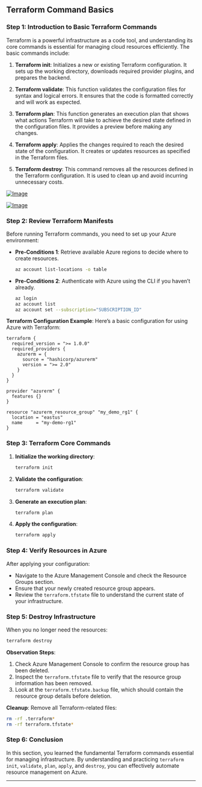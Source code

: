 
## Terraform Command Basics

### Step 1: Introduction to Basic Terraform Commands
Terraform is a powerful infrastructure as a code tool, and understanding its core commands is essential for managing cloud resources efficiently. The basic commands include:

1. **Terraform init**: Initializes a new or existing Terraform configuration. It sets up the working directory, downloads required provider plugins, and prepares the backend.
   
2. **Terraform validate**: This function validates the configuration files for syntax and logical errors. It ensures that the code is formatted correctly and will work as expected.

3. **Terraform plan**: This function generates an execution plan that shows what actions Terraform will take to achieve the desired state defined in the configuration files. It provides a preview before making any changes.

4. **Terraform apply**: Applies the changes required to reach the desired state of the configuration. It creates or updates resources as specified in the Terraform files.

5. **Terraform destroy**: This command removes all the resources defined in the Terraform configuration. It is used to clean up and avoid incurring unnecessary costs.

[![Image](https://stacksimplify.com/course-images/azure-terraform-workflow-1.png "HashiCorp Certified: Terraform Associate on Azure")](https://stacksimplify.com/course-images/azure-terraform-workflow-1.png)

[![Image](https://stacksimplify.com/course-images/azure-terraform-workflow-2.png "HashiCorp Certified: Terraform Associate on Azure")](https://stacksimplify.com/course-images/azure-terraform-workflow-2.png)

### Step 2: Review Terraform Manifests
Before running Terraform commands, you need to set up your Azure environment:

- **Pre-Conditions 1**: Retrieve available Azure regions to decide where to create resources.
   ```bash
   az account list-locations -o table
   ```

- **Pre-Conditions 2**: Authenticate with Azure using the CLI if you haven’t already.
   ```bash
   az login
   az account list
   az account set --subscription="SUBSCRIPTION_ID"
   ```

**Terraform Configuration Example**:
Here’s a basic configuration for using Azure with Terraform:
```hcl
terraform {
  required_version = ">= 1.0.0"
  required_providers {
    azurerm = {
      source = "hashicorp/azurerm"
      version = ">= 2.0" 
    }    
  }
}

provider "azurerm" {
  features {}
}

resource "azurerm_resource_group" "my_demo_rg1" {
  location = "eastus"
  name     = "my-demo-rg1"  
}
```

### Step 3: Terraform Core Commands
1. **Initialize the working directory**:
   ```bash
   terraform init
   ```

2. **Validate the configuration**:
   ```bash
   terraform validate
   ```

3. **Generate an execution plan**:
   ```bash
   terraform plan
   ```

4. **Apply the configuration**:
   ```bash
   terraform apply 
   ```

### Step 4: Verify Resources in Azure
After applying your configuration:
- Navigate to the Azure Management Console and check the Resource Groups section.
- Ensure that your newly created resource group appears.
- Review the `terraform.tfstate` file to understand the current state of your infrastructure.

### Step 5: Destroy Infrastructure
When you no longer need the resources:
```bash
terraform destroy
```
**Observation Steps**:
1. Check Azure Management Console to confirm the resource group has been deleted.
2. Inspect the `terraform.tfstate` file to verify that the resource group information has been removed.
3. Look at the `terraform.tfstate.backup` file, which should contain the resource group details before deletion.

**Cleanup**: Remove all Terraform-related files:
```bash
rm -rf .terraform*
rm -rf terraform.tfstate*
```

### Step 6: Conclusion
In this section, you learned the fundamental Terraform commands essential for managing infrastructure. By understanding and practicing `terraform init`, `validate`, `plan`, `apply`, and `destroy`, you can effectively automate resource management on Azure.

--- 


